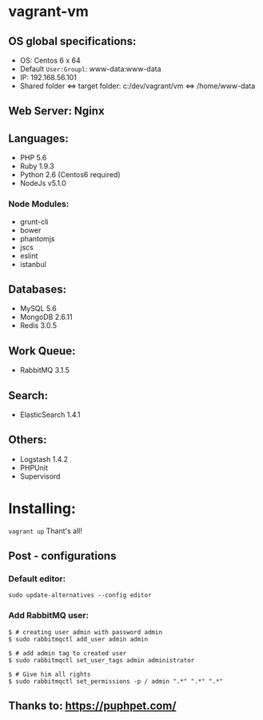 # vagrant-vm

## OS global specifications:
* OS: Centos 6 x 64
* Default ```User:Groupl```: www-data:www-data
* IP: 192.168.56.101
* Shared folder <=> target folder: c:/dev/vagrant/vm <=> /home/www-data

## Web Server: Nginx

## Languages:
* PHP 5.6
* Ruby 1.9.3
* Python 2.6 (Centos6 required)
* NodeJs v5.1.0

### Node Modules:
* grunt-cli
* bower
* phantomjs
* jscs
* eslint
* istanbul

## Databases:
* MySQL 5.6
* MongoDB 2.6.11
* Redis 3.0.5

## Work Queue:
* RabbitMQ 3.1.5

## Search:
* ElasticSearch 1.4.1

## Others:
* Logstash 1.4.2
* PHPUnit
* Supervisord

# Installing:
``` vagrant up ```
Thant's all!

## Post - configurations

### Default editor:
``` sudo update-alternatives --config editor ```

### Add RabbitMQ user:
```
$ # creating user admin with password admin
$ sudo rabbitmqctl add_user admin admin
 
$ # add admin tag to created user
$ sudo rabbitmqctl set_user_tags admin administrator
 
$ # Give him all rights
$ sudo rabbitmqctl set_permissions -p / admin ".*" ".*" ".*"
```

## Thanks to: https://puphpet.com/





